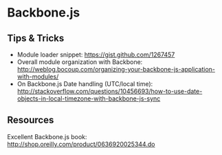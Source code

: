 # Backbone.js

## Tips & Tricks

- Module loader snippet: <https://gist.github.com/1267457>
- Overall module organization with Backbone: <http://weblog.bocoup.com/organizing-your-backbone-js-application-with-modules/>
- On Backbone.js Date handling (UTC/local time): <http://stackoverflow.com/questions/10456693/how-to-use-date-objects-in-local-timezone-with-backbone-js-sync>

## Resources

Excellent Backbone.js book: <http://shop.oreilly.com/product/0636920025344.do>
